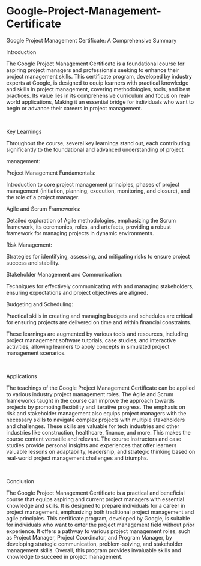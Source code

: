 # Google-Project-Management-Certificate
Google Project Management Certificate: A Comprehensive Summary
<p>Introduction</p>
<p>The Google Project Management Certificate is a foundational course for aspiring project managers and professionals seeking to enhance their project management skills. This certificate program, developed by industry experts at Google, is designed to equip learners with practical knowledge and skills in project management, covering methodologies, tools, and best practices. Its value lies in its comprehensive curriculum and focus on real-world applications, Making it an essential bridge for individuals who want to begin or advance their careers in project management.</p>
<br>
<p>Key Learnings</p>
<p>Throughout the course, several key learnings stand out, each contributing significantly to the foundational and advanced understanding of project<p> management:</p>
<p>Project Management Fundamentals:</p>
<p> Introduction to core project management principles, phases of project management (initiation, planning, execution, monitoring, and closure), and the role of a project manager.</p>

<p>Agile and Scrum Frameworks:</p>
<p> Detailed exploration of Agile methodologies, emphasizing the Scrum framework, its ceremonies, roles, and artefacts, providing a robust framework for managing projects in dynamic environments.</p>

<p>Risk Management:</p>
<p> Strategies for identifying, assessing, and mitigating risks to ensure project success and stability.</p>

<p>Stakeholder Management and Communication:</p>
<p> Techniques for effectively communicating with and managing stakeholders, ensuring expectations and project objectives are aligned.</p>

<p>Budgeting and Scheduling:</p>
<p> Practical skills in creating and managing budgets and schedules are critical for ensuring projects are delivered on time and within financial constraints.</p>
<p>These learnings are augmented by various tools and resources, including project management software tutorials, case studies, and interactive activities, allowing learners to apply concepts in simulated project management scenarios.</p>
<br>
<p>Applications</p>
<p>The teachings of the Google Project Management Certificate can be applied to various industry project management roles. The Agile and Scrum frameworks taught in the course can improve the approach towards projects by promoting flexibility and iterative progress. The emphasis on risk and stakeholder management also equips project managers with the necessary skills to navigate complex projects with multiple stakeholders and challenges. These skills are valuable for tech industries and other industries like construction, healthcare, finance, and more. This makes the course content versatile and relevant. The course instructors and case studies provide personal insights and experiences that offer learners valuable lessons on adaptability, leadership, and strategic thinking based on real-world project management challenges and triumphs.</p>

<br>
<p>Conclusion</p>
<p>The Google Project Management Certificate is a practical and beneficial course that equips aspiring and current project managers with essential knowledge and skills. It is designed to prepare individuals for a career in project management, emphasizing both traditional project management and agile principles. This certificate program, developed by Google, is suitable for individuals who want to enter the project management field without prior experience. It offers a pathway to various project management roles, such as Project Manager, Project Coordinator, and Program Manager, by developing strategic communication, problem-solving, and stakeholder management skills. Overall, this program provides invaluable skills and knowledge to succeed in project management.</p>

